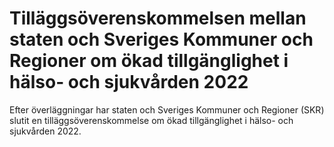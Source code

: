 # Tilläggsöverenskommelsen mellan staten och Sveriges Kommuner och Regioner om ökad tillgänglighet i hälso- och sjukvården 2022

Efter överläggningar har staten och Sveriges Kommuner och Regioner (SKR) slutit en tilläggsöverenskommelse om ökad tillgänglighet i hälso- och sjukvården 2022.
